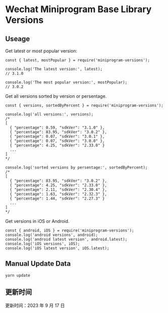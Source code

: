 
# Wechat Miniprogram Base Library Versions

## Useage

Get latest or most popular version:

```;
const { latest, mostPopular } = require('miniprogram-versions');

console.log('The latest version:', latest);
// 3.1.0

console.log('The most popular version:', mostPopular);
// 3.0.2

```

Get all versions sorted by version or persentage.

```
const { versions, sortedByPercent } = require('miniprogram-versions');

console.log('all versions:', versions);
/*
[
  { "percentage": 0.59, "sdkVer": "3.1.0" },
  { "percentage": 83.95, "sdkVer": "3.0.2" },
  { "percentage": 0.07, "sdkVer": "3.0.1" },
  { "percentage": 0.07, "sdkVer": "3.0.0" },
  { "percentage": 4.25, "sdkVer": "2.33.0" }
  ...
]
*/

console.log('sorted versions by persentage:', sortedByPercent);
/*
[
  { "percentage": 83.95, "sdkVer": "3.0.2" },
  { "percentage": 4.25, "sdkVer": "2.33.0" },
  { "percentage": 2.11, "sdkVer": "2.30.4" },
  { "percentage": 1.63, "sdkVer": "2.32.3" },
  { "percentage": 1.44, "sdkVer": "2.27.3" }
  ...
]
*/
```

Get versions in iOS or Android.

```
const { android, iOS } = require('miniprogram-versions');
console.log('android versions', android);
console.log('android latest version', android.latest);
console.log('iOS versions', iOS);
console.log('iOS latest version', iOS.latest);
```

## Manual Update Data

```
yarn update
```

## 更新时间

更新时间：2023 年 9 月 17 日
